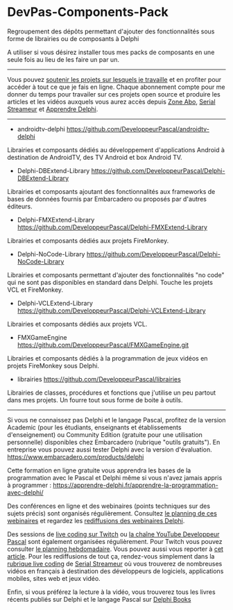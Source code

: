 # DevPas-Components-Pack

Regroupement des dépôts permettant d'ajouter des fonctionnalités sous forme de librairies ou de composants à Delphi

A utiliser si vous désirez installer tous mes packs de composants en une seule fois au lieu de les faire un par un.

-----

Vous pouvez [soutenir les projets sur lesquels je travaille](https://vasur.fr/sponsoropensource) et en profiter pour accéder à tout ce que je fais en ligne. Chaque abonnement compte pour me donner du temps pour travailer sur ces projets open source et produire les articles et les vidéos auxquels vous aurez accès depuis [Zone Abo](https://zone-abo.fr), [Serial Streameur](https://serialstreameur.fr) et [Apprendre Delphi](https://apprendre-delphi.fr).

-----

* androidtv-delphi
https://github.com/DeveloppeurPascal/androidtv-delphi

Librairies et composants dédiés au développement d'applications Android à destination de AndroidTV, des TV Android et box Android TV.

* Delphi-DBExtend-Library
https://github.com/DeveloppeurPascal/Delphi-DBExtend-Library

Librairies et composants ajoutant des fonctionnalités aux frameworks de bases de données fournis par Embarcadero ou proposés par d'autres éditeurs.

* Delphi-FMXExtend-Library
https://github.com/DeveloppeurPascal/Delphi-FMXExtend-Library

Librairies et composants dédiés aux projets FireMonkey.

* Delphi-NoCode-Library
https://github.com/DeveloppeurPascal/Delphi-NoCode-Library

Librairies et composants permettant d'ajouter des fonctionnalités "no code" qui ne sont pas disponibles en standard dans Delphi. Touche les projets VCL et FireMonkey.

* Delphi-VCLExtend-Library
https://github.com/DeveloppeurPascal/Delphi-VCLExtend-Library

Librairies et composants dédiés aux projets VCL.

* FMXGameEngine
https://github.com/DeveloppeurPascal/FMXGameEngine.git

Librairies et composants dédiés à la programmation de jeux vidéos en projets FireMonkey sous Delphi.

* librairies
https://github.com/DeveloppeurPascal/librairies

Librairies de classes, procédures et fonctions que j'utilise un peu partout dans mes projets. Un fourre tout sous forme de boite à outils.

-----

Si vous ne connaissez pas Delphi et le langage Pascal, profitez de la version Academic (pour les étudiants, enseignants et établissements d'enseignement) ou Community Edition (gratuite pour une utilisation personnelle) disponibles chez Embarcadero (rubrique "outils gratuits").
En entreprise vous pouvez aussi tester Delphi avec la version d'évaluation.
https://www.embarcadero.com/products/delphi

Cette formation en ligne gratuite vous apprendra les bases de la programmation avec le Pascal et Delphi même si vous n'avez jamais appris à programmer :
https://apprendre-delphi.fr/apprendre-la-programmation-avec-delphi/

Des conférences en ligne et des webinaires (points techniques sur des sujets précis) sont organisés régulièrement. Consultez [le planning de ces webinaires](https://developpeur-pascal.fr/p/_6007-webinaires.html) et regardez les [rediffusions des webinaires Delphi](https://serialstreameur.fr/webinaires-delphi.php).

Des sessions de [live coding sur Twitch](https://www.twitch.tv/patrickpremartin) ou [la chaîne YouTube Developpeur Pascal](https://www.youtube.com/channel/UCk_LmkBB90jdEdmfF77W6qQ) sont également organisées régulièrement. Pour Twitch vous pouvez consulter [le planning hebdomadaire](https://www.twitch.tv/patrickpremartin/schedule). Vous pouvez aussi vous reporter à [cet article](https://developpeur-pascal.fr/p/_600e-livestreams-de-codage-en-direct-avec-delphi.html). Pour les rediffusions de tout ça, rendez-vous simplement dans la [rubrique live coding](https://serialstreameur.fr/live-coding.php) de [Serial Streameur](https://serialstreameur.fr/) où vous trouverez de nombreuses vidéos en français à destination des développeurs de logiciels, applications mobiles, sites web et jeux vidéo.

Enfin, si vous préférez la lecture à la vidéo, vous trouverez tous les livres récents publiés sur Delphi et le langage Pascal sur [Delphi Books](https://delphi-books.com)
